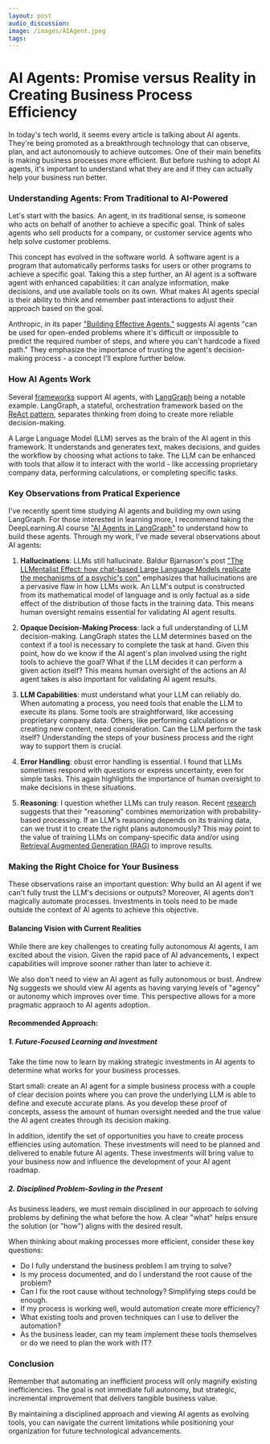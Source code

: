 ```yaml
---
layout: post 
audio_discussion: 
image: /images/AIAgent.jpeg
tags: 
---
```


# AI Agents: Promise versus Reality in Creating Business Process Efficiency
In today's tech world, it seems every article is talking about AI agents. They're being promoted as a breakthrough technology that can observe, plan, and act autonomously to achieve outcomes. One of their main benefits is making business processes more efficient. But before rushing to adopt AI agents, it's important to understand what they are and if they can actually help your business run better.

### Understanding Agents: From Traditional to AI-Powered
Let's start with the basics. An agent, in its traditional sense, is someone who acts on behalf of another to achieve a specific goal. Think of sales agents who sell products for a company, or customer service agents who help solve customer problems.

This concept has evolved in the software world. A software agent is a program that automatically performs tasks for users or other programs to achieve a specific goal. Taking this a step further, an AI agent is a software agent with enhanced capabilities: it can analyze information, make decisions, and use available tools on its own. What makes AI agents special is their ability to think and remember past interactions to adjust their approach based on the goal.

Anthropic, in its paper ["Building Effective Agents,"](https://www.anthropic.com/research/building-effective-agents) suggests AI agents "can be used for open-ended problems where it's difficult or impossible to predict the required number of steps, and where you can't hardcode a fixed path." They emphasize the importance of trusting the agent's decision-making process - a concept I'll explore further below.

### How AI Agents Work
Several [frameworks](https://www.ibm.com/think/insights/top-ai-agent-frameworks) support AI agents, with [LangGraph](https://www.langchain.com/langgraph) being a notable example. LangGraph, a stateful, orchestration framework based on the [ReAct pattern](https://arxiv.org/abs/2210.03629), separates thinking from doing to create more reliable decision-making.

A Large Language Model (LLM) serves as the brain of the AI agent in this framework. It understands and generates text, makes decisions, and guides the workflow by choosing what actions to take. The LLM can be enhanced with tools that allow it to interact with the world - like accessing proprietary company data, performing calculations, or completing specific tasks.

### Key Observations from Pratical Experience
I've recently spent time studying AI agents and building my own using LangGraph. For those interested in learning more, I recommend taking the DeepLearning.AI course ["AI Agents in LangGraph"](https://learn.deeplearning.ai/courses/ai-agents-in-langgraph/lesson/1/introduction) to understand how to build these agents.  Through my work, I've made several observations about AI agents:

1. **Hallucinations**:  LLMs still hallucinate. Baldur Bjarnason's post ["The LLMentalist Effect: how chat-based Large Language Models replicate the mechanisms of a psychic's con"](https://www.baldurbjarnason.com/letters/llmentalist/) emphasizes that hallucinations are a pervasive flaw in how LLMs work. An LLM's output is constructed from its mathematical model of language and is only factual as a side effect of the distribution of those facts in the training data. This means human oversight remains essential for validating AI agent results.

2. **Opaque Decision-Making Process**:  lack a full understanding of LLM decision-making. LangGraph states the LLM determines based on the context if a tool is necessary to complete the task at hand. Given this point, how do we know if the AI agent's plan involved using the right tools to achieve the goal? What if the LLM decides it can perform a given action itself? This means human oversight of the actions an AI agent takes is also important for validating AI agent results.  

3. **LLM Capabilities**: must understand what your LLM can reliably do. When automating a process, you need tools that enable the LLM to execute its plans. Some tools are straightforward, like accessing proprietary company data. Others, like performing calculations or creating new content, need consideration. Can the LLM perform the task itself? Understanding the steps of your business process and the right way to support them is crucial.

4. **Error Handling**: obust error handling is essential. I found that LLMs sometimes respond with questions or express uncertainty, even for simple tasks. This again highlights the importance of human oversight to make decisions in these situations.

5. **Reasoning**: I question whether LLMs can truly reason. Recent [research](https://arxiv.org/pdf/2407.01687) suggests that their "reasoning" combines memorization with probability-based processing. If an LLM's reasoning depends on its training data, can we trust it to create the right plans autonomously? This may point to the value of training LLMs on company-specific data and/or using [Retrieval Augmented Generation (RAG)](https://aws.amazon.com/what-is/retrieval-augmented-generation/) to improve results.

### Making the Right Choice for Your Business
These observations raise an important question: Why build an AI agent if we can't fully trust the LLM's decisions or outputs? Moreover, AI agents don't magically automate processes. Investments in tools need to be made outside the context of AI agents to achieve this objective.

#### Balancing Vision with Current Realities
While there are key challenges to creating fully autonomous AI agents, I am excited about the vision.  Given the rapid pace of AI advancements, I expect capabilities will improve sooner rather than later to achieve it.

We also don't need to view an AI agent as fully autonomous or bust. Andrew Ng suggests we should view AI agents as having varying levels of "agency" or autonomy which improves over time. This perspective allows for a more pragmatic appraoch to AI agents adoption.

#### Recommended Approach:
##### 1. Future-Focused Learning and Investment
Take the time now to learn by making strategic investments in AI agents to determine what works for your business processes. 

Start small: create an AI agent for a simple business process with a couple of clear decision points where you can prove the underlying LLM is able to define and execute accurate plans. As you develop these proof of concepts, assess the amount of human oversight needed and the true value the AI agent creates through its decision making.  

In addition, identify the set of opportunities you have to create process effiencies using automation. These investments will need to be planned and delivered to enable future AI agents. These investments will bring value to your business now and influence the development of your AI agent roadmap.  

##### 2. Disciplined Problem-Sovling in the Present
As business leaders, we must remain disciplined in our approach to solving problems by defining the what before the how. A clear "what" helps ensure the solution (or "how") aligns with the desired result.

When thinking about making processes more efficient, consider these key questions:

- Do I fully understand the business problem I am trying to solve?
- Is my process documented, and do I understand the root cause of the problem?
- Can I fix the root cause without technology? Simplifying steps could be enough.
- If my process is working well, would automation create more efficiency?
- What existing tools and proven techniques can I use to deliver the automation?
- As the business leader, can my team implement these tools themselves or do we need to plan the work with IT?

### Conclusion
Remember that automating an inefficient process will only magnify existing inefficiencies. The goal is not immediate full autonomy, but strategic, incremental improvement that delivers tangible business value.

By maintaining a disciplined approach and viewing AI agents as evolving tools, you can navigate the current limitations while positioning your organization for future technological advancements.
